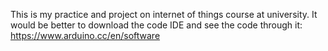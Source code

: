 This is my practice and project on internet of things course at university. It would be better to download the code IDE and see the code through it: https://www.arduino.cc/en/software
